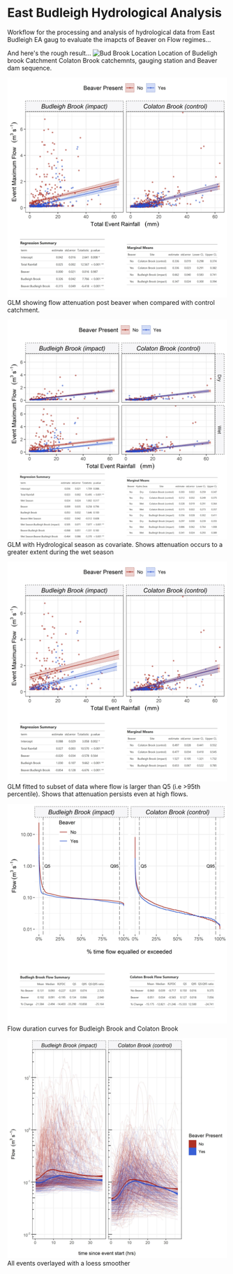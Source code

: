 # East Budleigh Hydrological Analysis

Workflow for the processing and analysis of hydrological data from East Budleigh EA gaug to evaluate the imapcts of Beaver on Flow regimes...

And here's the rough result...
![Bud Brook Location](7_Site_Location/exports/BudBrookHydroLoc.jpg) 
Location of Budeligh brook Catchment Colaton Brook catchemnts, gauging station and Beaver dam sequence.

![East Bud example1](6_Event_Stats/BACI_Plots/Fig2.GLM1.jpg)  
GLM showing flow attenuation post beaver when compared with control catchment. 

![East Bud example2](6_Event_Stats/BACI_Plots/Fig3.GLM2.jpg)
GLM with Hydrological season as covariate. Shows attenuation occurs to a greater extent during the wet season

![East Bud example3](6_Event_Stats/BACI_Plots/Fig4.GLM3.jpg)
GLM fitted to subset of data where flow is larger than Q5 (i.e >95th percentile). Shows that attenuation persists even at high flows.

![East Bud example4](6_Event_Stats/BACI_Plots/Fig6.FlowDurCurve.jpg)
Flow duration curves for Budleigh Brook and Colaton Brook

![East Bud example5](8_event_overlay/exports/FlowOverlay_Loess.jpg)
All events overlayed with a loess smoother